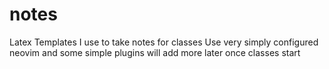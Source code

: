 # notes
Latex Templates I use to take notes for classes 
Use very simply configured neovim and some simple plugins will add more later once classes start
